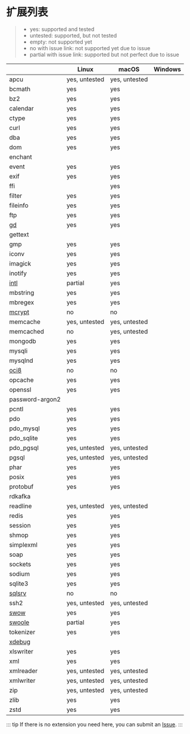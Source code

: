 # 扩展列表

> - yes: supported and tested
> - untested: supported, but not tested
> - empty: not supported yet
> - no with issue link: not supported yet due to issue
> - partial with issue link: supported but not perfect due to issue

|                                    | Linux         | macOS         | Windows |
|------------------------------------|---------------|---------------|---------|
| apcu                               | yes, untested | yes, untested |         |
| bcmath                             | yes           | yes           |         |
| bz2                                | yes           | yes           |         |
| calendar                           | yes           | yes           |         |
| ctype                              | yes           | yes           |         |
| curl                               | yes           | yes           |         |
| dba                                | yes           | yes           |         | 
| dom                                | yes           | yes           |         |
| enchant                            |               |               |         |
| event                              | yes           | yes           |         |
| exif                               | yes           | yes           |         |
| ffi                                |               | yes           |         |
| filter                             | yes           | yes           |         |
| fileinfo                           | yes           | yes           |         |
| ftp                                | yes           | yes           |         |
| [gd](./extension-notes#gd)         | yes           | yes           |         |
| gettext                            |               |               |         |
| gmp                                | yes           | yes           |         |
| iconv                              | yes           | yes           |         |
| imagick                            | yes           | yes           |         |
| inotify                            | yes           | yes           |         |
| [intl](./extension-notes#intl)     | partial       | yes           |         |
| mbstring                           | yes           | yes           |         |
| mbregex                            | yes           | yes           |         |
| [mcrypt](./extension-notes#mcrypt) | no            | no            |         |
| memcache                           | yes, untested | yes, untested |         |
| memcached                          | no            | yes, untested |         |
| mongodb                            | yes           | yes           |         |
| mysqli                             | yes           | yes           |         |
| mysqlnd                            | yes           | yes           |         |
| [oci8](./extension-notes#oci8)     | no            | no            |         |
| opcache                            | yes           | yes           |         |
| openssl                            | yes           | yes           |         |
| password-argon2                    |               |               |         |
| pcntl                              | yes           | yes           |         |
| pdo                                | yes           | yes           |         |
| pdo_mysql                          | yes           | yes           |         |
| pdo_sqlite                         | yes           | yes           |         |
| pdo_pgsql                          | yes, untested | yes, untested |         |
| pgsql                              | yes, untested | yes, untested |         |
| phar                               | yes           | yes           |         |
| posix                              | yes           | yes           |         |
| protobuf                           | yes           | yes           |         |
| rdkafka                            |               |               |         |
| readline                           | yes, untested | yes, untested |         |
| redis                              | yes           | yes           |         |
| session                            | yes           | yes           |         |
| shmop                              | yes           | yes           |         |
| simplexml                          | yes           | yes           |         |
| soap                               | yes           | yes           |         |
| sockets                            | yes           | yes           |         |
| sodium                             | yes           | yes           |         |
| sqlite3                            | yes           | yes           |         |
| [sqlsrv](./extension-notes#sqlsrv) | no            | no            |         |
| ssh2                               | yes, untested | yes, untested |         |
| [swow](./extension-notes#swow)     | yes           | yes           |         |
| [swoole](./extension-notes#swoole) | partial       | yes           |         |
| tokenizer                          | yes           | yes           |         |
| [xdebug](./extension-notes#xdebug) |               |               |         |
| xlswriter                          | yes           | yes           |         |
| xml                                | yes           | yes           |         |
| xmlreader                          | yes, untested | yes, untested |         |
| xmlwriter                          | yes, untested | yes, untested |         |
| zip                                | yes, untested | yes, untested |         |
| zlib                               | yes           | yes           |         |
| zstd                               | yes           | yes           |         |

::: tip
If there is no extension you need here, you can submit an [Issue](https://github.com/crazywhalecc/static-php-cli/issues).
:::
